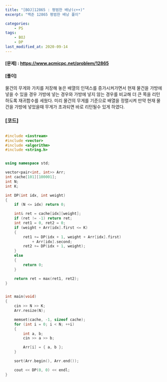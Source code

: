 ```yaml
---
title: "[BOJ]12865 : 평범한 배낭(c++)"
excerpt: "백준 12865 평범한 배낭 풀이"

categories:
    - PS
tags:
    - BOJ
    - DP
last_modified_at: 2020-09-14
---
```


#### [문제] : https://www.acmicpc.net/problem/12865

#### [풀이]

물건의 무게와 가치를 저장해 놓은 배열의 인덱스를 증가시켜가면서 현재 물건을 가방에 넣을 수 있을 경우
가방에 넣는 경우와 가방에 넣지 않는 경우를 비교해 더 큰 쪽을 리턴하도록 재귀함수를 세웠다. 
미리 물건의 무게를 기준으로 배열을 정렬시켜 만약 현재 물건을 가방에 넣었을때 무게가 초과되면 바로 
리턴될수 있게 하였다.

### [코드]

```cpp

#include <iostream>
#include <vector>
#include <algorithm>
#include <string.h>


using namespace std;

vector<pair<int, int>> Arr;
int cache[101][100001];
int N;
int K;

int DP(int idx, int weight)
{
	if (N <= idx) return 0;

	int& ret = cache[idx][weight];
	if (ret != -1) return ret;
	int ret1 = 0, ret2 = 0;
	if (weight + Arr[idx].first <= K)
	{
		ret1 += DP(idx + 1, weight + Arr[idx].first) 
			+ Arr[idx].second;
		ret2 += DP(idx + 1, weight);
	}
	else
	{
		return 0;
	}

	return ret = max(ret1, ret2);
}


int main(void)
{
	cin >> N >> K;
	Arr.resize(N);

	memset(cache, -1, sizeof cache);
	for (int i = 0; i < N; ++i)
	{
		int a, b;
		cin >> a >> b;

		Arr[i] = { a, b };
	}

	sort(Arr.begin(), Arr.end());

	cout << DP(0, 0) << endl;
}

```